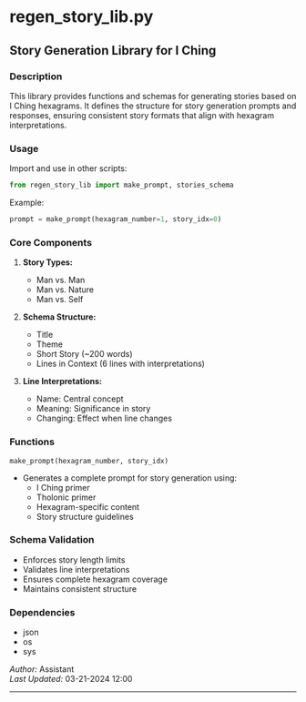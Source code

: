 # regen_story_lib.py

## Story Generation Library for I Ching

### Description
This library provides functions and schemas for generating stories based on I Ching hexagrams. It defines the structure for story generation prompts and responses, ensuring consistent story formats that align with hexagram interpretations.

### Usage
Import and use in other scripts:
```python
from regen_story_lib import make_prompt, stories_schema
```

Example:
```python
prompt = make_prompt(hexagram_number=1, story_idx=0)
```

### Core Components
1. **Story Types:**
   - Man vs. Man
   - Man vs. Nature
   - Man vs. Self

2. **Schema Structure:**
   - Title
   - Theme
   - Short Story (~200 words)
   - Lines in Context (6 lines with interpretations)

3. **Line Interpretations:**
   - Name: Central concept
   - Meaning: Significance in story
   - Changing: Effect when line changes

### Functions
`make_prompt(hexagram_number, story_idx)`
- Generates a complete prompt for story generation using:
  - I Ching primer
  - Tholonic primer
  - Hexagram-specific content
  - Story structure guidelines

### Schema Validation
- Enforces story length limits
- Validates line interpretations
- Ensures complete hexagram coverage
- Maintains consistent structure

### Dependencies
- json
- os
- sys

*Author:* Assistant  
*Last Updated:* 03-21-2024 12:00

---

